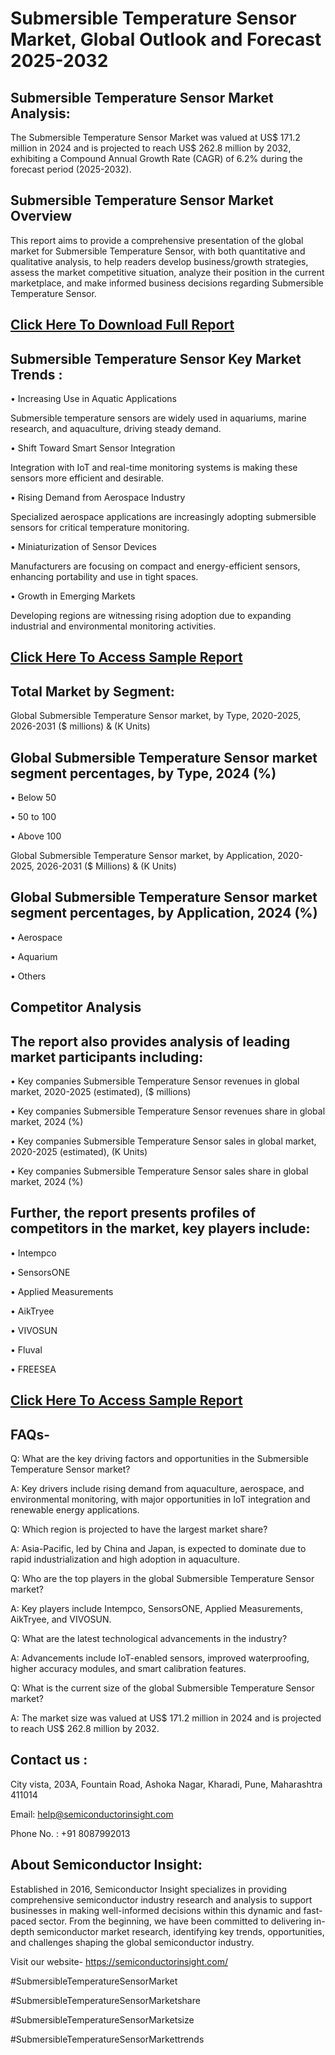Submersible Temperature Sensor Market, Global Outlook and Forecast 2025-2032
=
Submersible Temperature Sensor Market Analysis:
-
The Submersible Temperature Sensor Market was valued at US$ 171.2 million in 2024 and is projected to reach US$ 262.8 million by 2032, exhibiting a Compound Annual Growth Rate (CAGR) of 6.2% during the forecast period (2025-2032).

Submersible Temperature Sensor Market Overview
-
This report aims to provide a comprehensive presentation of the global market for Submersible Temperature Sensor, with both quantitative and qualitative analysis, to help readers develop business/growth strategies, assess the market competitive situation, analyze their position in the current marketplace, and make informed business decisions regarding Submersible Temperature Sensor.

[Click Here To Download Full Report](https://semiconductorinsight.com/report/submersible-temperature-sensor-market/)
-
Submersible Temperature Sensor Key Market Trends  :
-
•	Increasing Use in Aquatic Applications

Submersible temperature sensors are widely used in aquariums, marine research, and aquaculture, driving steady demand.

•	Shift Toward Smart Sensor Integration

Integration with IoT and real-time monitoring systems is making these sensors more efficient and desirable.

•	Rising Demand from Aerospace Industry

Specialized aerospace applications are increasingly adopting submersible sensors for critical temperature monitoring.

•	Miniaturization of Sensor Devices

Manufacturers are focusing on compact and energy-efficient sensors, enhancing portability and use in tight spaces.

•	Growth in Emerging Markets

Developing regions are witnessing rising adoption due to expanding industrial and environmental monitoring activities.

[Click Here To Access Sample Report](https://semiconductorinsight.com/download-sample-report/?product_id=88167)
-
Total Market by Segment:
-
Global Submersible Temperature Sensor market, by Type, 2020-2025, 2026-2031 ($ millions) & (K Units)

Global Submersible Temperature Sensor market segment percentages, by Type, 2024 (%)
-
•	Below 50

•	50 to 100

•	Above 100

Global Submersible Temperature Sensor market, by Application, 2020-2025, 2026-2031 ($ Millions) & (K Units)

Global Submersible Temperature Sensor market segment percentages, by Application, 2024 (%)
-
•	Aerospace

•	Aquarium

•	Others

Competitor Analysis
-
The report also provides analysis of leading market participants including:
-
•	Key companies Submersible Temperature Sensor revenues in global market, 2020-2025 (estimated), ($ millions)

•	Key companies Submersible Temperature Sensor revenues share in global market, 2024 (%)

•	Key companies Submersible Temperature Sensor sales in global market, 2020-2025 (estimated), (K Units)

•	Key companies Submersible Temperature Sensor sales share in global market, 2024 (%)

Further, the report presents profiles of competitors in the market, key players include:
-
•	Intempco

•	SensorsONE

•	Applied Measurements

•	AikTryee

•	VIVOSUN

•	Fluval

•	FREESEA

[Click Here To Access Sample Report](https://semiconductorinsight.com/download-sample-report/?product_id=88167)
-
FAQs-
-
Q: What are the key driving factors and opportunities in the Submersible Temperature Sensor market?

A: Key drivers include rising demand from aquaculture, aerospace, and environmental monitoring, with major opportunities in IoT integration and renewable energy applications.

Q: Which region is projected to have the largest market share?

A: Asia-Pacific, led by China and Japan, is expected to dominate due to rapid industrialization and high adoption in aquaculture.

Q: Who are the top players in the global Submersible Temperature Sensor market?

A: Key players include Intempco, SensorsONE, Applied Measurements, AikTryee, and VIVOSUN.

Q: What are the latest technological advancements in the industry?

A: Advancements include IoT-enabled sensors, improved waterproofing, higher accuracy modules, and smart calibration features.

Q: What is the current size of the global Submersible Temperature Sensor market?

A: The market size was valued at US$ 171.2 million in 2024 and is projected to reach US$ 262.8 million by 2032.

Contact us : 
-
City vista, 203A, Fountain Road, Ashoka Nagar, Kharadi, Pune, Maharashtra 411014

Email: help@semiconductorinsight.com

Phone No. : +91 8087992013

About Semiconductor Insight:
-
Established in 2016, Semiconductor Insight specializes in providing comprehensive semiconductor industry research and analysis to support businesses in making well-informed decisions within this dynamic and fast-paced sector. From the beginning, we have been committed to delivering in-depth semiconductor market research, identifying key trends, opportunities, and challenges shaping the global semiconductor industry.

Visit our website- https://semiconductorinsight.com/

#SubmersibleTemperatureSensorMarket 

#SubmersibleTemperatureSensorMarketshare

#SubmersibleTemperatureSensorMarketsize

#SubmersibleTemperatureSensorMarkettrends 
 
 

